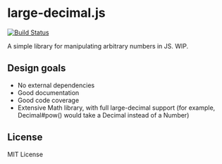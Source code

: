 # large-decimal.js

[![Build Status](https://travis-ci.org/jussi-kalliokoski/large-decimal.js.png?branch=master)](https://travis-ci.org/jussi-kalliokoski/large-decimal.js)

A simple library for manipulating arbitrary numbers in JS. WIP.

## Design goals

 * No external dependencies
 * Good documentation
 * Good code coverage
 * Extensive Math library, with full large-decimal support (for example, Decimal#pow() would take a Decimal instead of a Number)

## License

MIT License
